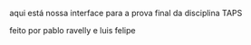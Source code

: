 aqui está nossa interface para a prova final da disciplina TAPS

feito por pablo ravelly e luis felipe
